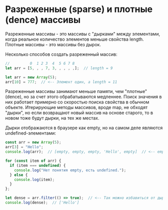# Разреженные (sparse) и плотные (dence) массивы

Разреженные массивы - это массивы с "дырками" между элементами, когда реальное количество элементов меньше свойства length. Плотные массивы - это массивы без дырок.

Несколько способов создать разреженный массив:

```javascript
//         0  1 2 3  4  5 6 7 8
let arr = [5, , , 7, 3, , , , ,];  // length = 9
```

```javascript
let arr = new Array(5);
arr[10] = 777;  // <-- Элемент один, а length = 11
```

Разреженные массивы занимают меньше памяти, чем "плотные" (dence), но за счет этого обрабатываются медленнее. Поиск значения в них работает примерно со скоростью поиска свойства в обычном объекте. Итерирующие методы массивов, вроде map, не обходят "дырки", но если возвращают новый массив на основе старого, то в новом тоже будут дырки, на тех же местах.

Дырки отображаются в браузере как empty, но на самом деле являются undefined-элементами:

```javascript
const arr = new Array(5);
arr[3] = "Hello";
console.log(arr);  // [empty, empty, empty, 'Hello', empty]  // <-- empty это undefined на самом деле

for (const item of arr) {
  if (item === undefined) {
    console.log("Нет понятия empty, есть undefined.");
  } else {
    console.log(item);
  }
};

let dense = arr.filter(() => true);  // <-- Так можно избавиться от дырок
console.log(dense);  // ['Hello']
```

